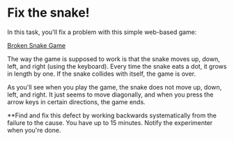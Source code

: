 # Fix the snake!

In this task, you'll fix a problem with this simple web-based game:

[Broken Snake Game](https://codepen.io/andyjko/pen/Ebxyvv)

The way the game is supposed to work is that the snake moves up, down, left, and right (using the keyboard). Every time the snake eats a dot, it grows in length by one. If the snake collides with itself, the game is over.

As you'll see when you play the game, the snake does not move up, down, left, and right. It just seems to move diagonally, and when you press the arrow keys in certain directions, the game ends.

**Find and fix this defect by working backwards systematically from the failure to the cause. You have up to 15 minutes. Notify the experimenter when you're done.
